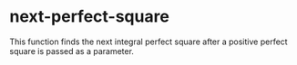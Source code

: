 # next-perfect-square
This function finds the next integral perfect square after a positive perfect square is passed as a parameter.
